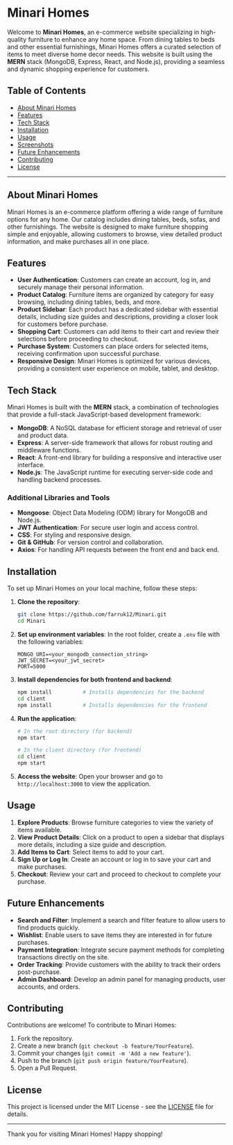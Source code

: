 # Minari Homes

Welcome to **Minari Homes**, an e-commerce website specializing in high-quality furniture to enhance any home space. From dining tables to beds and other essential furnishings, Minari Homes offers a curated selection of items to meet diverse home decor needs. This website is built using the **MERN** stack (MongoDB, Express, React, and Node.js), providing a seamless and dynamic shopping experience for customers.

## Table of Contents
- [About Minari Homes](#about-minari-homes)
- [Features](#features)
- [Tech Stack](#tech-stack)
- [Installation](#installation)
- [Usage](#usage)
- [Screenshots](#screenshots)
- [Future Enhancements](#future-enhancements)
- [Contributing](#contributing)
- [License](#license)

---

## About Minari Homes

Minari Homes is an e-commerce platform offering a wide range of furniture options for any home. Our catalog includes dining tables, beds, sofas, and other furnishings. The website is designed to make furniture shopping simple and enjoyable, allowing customers to browse, view detailed product information, and make purchases all in one place.

## Features

- **User Authentication**: Customers can create an account, log in, and securely manage their personal information.
- **Product Catalog**: Furniture items are organized by category for easy browsing, including dining tables, beds, and more.
- **Product Sidebar**: Each product has a dedicated sidebar with essential details, including size guides and descriptions, providing a closer look for customers before purchase.
- **Shopping Cart**: Customers can add items to their cart and review their selections before proceeding to checkout.
- **Purchase System**: Customers can place orders for selected items, receiving confirmation upon successful purchase.
- **Responsive Design**: Minari Homes is optimized for various devices, providing a consistent user experience on mobile, tablet, and desktop.

## Tech Stack

Minari Homes is built with the **MERN** stack, a combination of technologies that provide a full-stack JavaScript-based development framework:

- **MongoDB**: A NoSQL database for efficient storage and retrieval of user and product data.
- **Express**: A server-side framework that allows for robust routing and middleware functions.
- **React**: A front-end library for building a responsive and interactive user interface.
- **Node.js**: The JavaScript runtime for executing server-side code and handling backend processes.

### Additional Libraries and Tools

- **Mongoose**: Object Data Modeling (ODM) library for MongoDB and Node.js.
- **JWT Authentication**: For secure user login and access control.
- **CSS**: For styling and responsive design.
- **Git & GitHub**: For version control and collaboration.
- **Axios**: For handling API requests between the front end and back end.

## Installation

To set up Minari Homes on your local machine, follow these steps:

1. **Clone the repository**:
   ```bash
   git clone https://github.com/farruk12/Minari.git
   cd Minari
   ```

2. **Set up environment variables**: In the root folder, create a `.env` file with the following variables:
   ```plaintext
   MONGO_URI=<your_mongodb_connection_string>
   JWT_SECRET=<your_jwt_secret>
   PORT=5000
   ```

3. **Install dependencies for both frontend and backend**:
   ```bash
   npm install          # Installs dependencies for the backend
   cd client
   npm install          # Installs dependencies for the frontend
   ```

4. **Run the application**:
   ```bash
   # In the root directory (for backend)
   npm start

   # In the client directory (for frontend)
   cd client
   npm start
   ```

5. **Access the website**: Open your browser and go to `http://localhost:3000` to view the application.

## Usage

1. **Explore Products**: Browse furniture categories to view the variety of items available.
2. **View Product Details**: Click on a product to open a sidebar that displays more details, including a size guide and description.
3. **Add Items to Cart**: Select items to add to your cart.
4. **Sign Up or Log In**: Create an account or log in to save your cart and make purchases.
5. **Checkout**: Review your cart and proceed to checkout to complete your purchase.

## Future Enhancements

- **Search and Filter**: Implement a search and filter feature to allow users to find products quickly.
- **Wishlist**: Enable users to save items they are interested in for future purchases.
- **Payment Integration**: Integrate secure payment methods for completing transactions directly on the site.
- **Order Tracking**: Provide customers with the ability to track their orders post-purchase.
- **Admin Dashboard**: Develop an admin panel for managing products, user accounts, and orders.

## Contributing

Contributions are welcome! To contribute to Minari Homes:

1. Fork the repository.
2. Create a new branch (`git checkout -b feature/YourFeature`).
3. Commit your changes (`git commit -m 'Add a new feature'`).
4. Push to the branch (`git push origin feature/YourFeature`).
5. Open a Pull Request.

## License

This project is licensed under the MIT License - see the [LICENSE](LICENSE) file for details.

---

Thank you for visiting Minari Homes! Happy shopping!